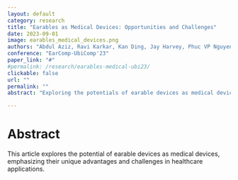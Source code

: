 ```yaml
---
layout: default
category: research
title: "Earables as Medical Devices: Opportunities and Challenges"
date: 2023-09-01
image: earables_medical_devices.png
authors: "Abdul Aziz, Ravi Karkar, Kan Ding, Jay Harvey, Phuc VP Nguyen"
conference: "EarComp-UbiComp'23"
paper_link: "#"
#permalink: /research/earables-medical-ubi23/
clickable: false
url: ""
permalink: ""
abstract: "Exploring the potentials of earable devices as medical devices, emphasizing their advantages and challenges in healthcare applications."

---
```


# Abstract

This article explores the potential of earable devices as medical devices, emphasizing their unique advantages and challenges in healthcare applications. 
